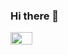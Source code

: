 ### Hi there 👋

<!--
**stroj97/stroj97** is a ✨ _special_ ✨ repository because its `README.md` (this file) appears on your GitHub profile.

Here are some ideas to get you started:

- 🔭 I’m currently working on ...
- 🌱 I’m currently learning ...
- 👯 I’m looking to collaborate on ...
- 🤔 I’m looking for help with ...
- 💬 Ask me about ...
- 📫 How to reach me: ...
- 😄 Pronouns: ...
- ⚡ Fun fact: ...
-->

<!--[![Top Langs](https://github-readme-stats.vercel.app/api/top-langs/?username=stroj97)](https://github.com/anuraghazra/github-readme-stats)-->

<img src="https://new.library.arizona.edu/sites/default/files/styles/featured_image/public/featured_media/rprogramming.png?itok=tW_Lc4a8" width="35" height="20">
